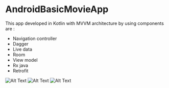 # AndroidBasicMovieApp

This app developed in Kotlin with MVVM architecture by using components are :
- Navigation controller 
- Dagger
- Live data
- Room
- View model
- Rx java
- Retrofit

![Alt Text](https://i.imgur.com/BrJMTeP.png)
![Alt Text](https://i.imgur.com/PiBAYEm.png)
![Alt Text](https://i.imgur.com/Sk3wPvM.png)




